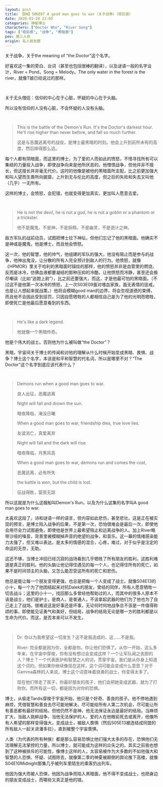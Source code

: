```yaml
---
layout: post
title: 【DW】S06E07 A good man goes to war（关于战争）（观后感）
date: 2020-03-28 23:05
categories: 神秘博士
characters: ["Doctor Who", "River Song"]
tags: ["观后感", "战争", "黑暗面"]
pov: 第三人称
origin: 名人朋友圈
---
```


关于战争，关于the meaning of "the Doctor"这个名字。

好喜欢这一集的旁白、台词（甚至也包括很棒的翻译），以及谜语一般的名字设计，River = Pond，Song = Melody。The only water in the forest is the river，就像T娘已经说过的那样。

<br>

关于无头僧侣：信仰的中心在于心脏，怀疑的中心在于头脑。

所以没有信仰的人没有心脏，不会怀疑的人没有头脑。

<br>

> This is the battle of the Demon's Run. It's the Doctor's darkest hour. He'll rise higher than never before, and fall so much further.
> 
> 这是与恶魔逃离号的战役，是博士最黑暗的时刻。他会上升到前所未有的高度，然后摔得那么远。

每个人都有阴暗面，而这里的博士，为了爱的人而如此的愤怒，不惜寻找所有可以集结的力量投入战争，即使战争向来是他所厌恶的。他憎恨战争，但他并非不擅长，但这擅长并非毫无代价。这时的他像是被他的黑暗面所支配，比之前更加强大和叫人望而生畏所向披靡，上升到无与伦比的高度，但之后的失败和失去又叫他（几乎）一无所有。

这样的博士，会愤怒，会犯错，也就变得更加真实，更加叫人愿意去爱。

<br>

> He is not the devil, he is not a god, he is not a goblin or a phantom or a trickster.
> 
> 他不是魔鬼，不是神，不是妖精，不是幽灵，不是诡计之神。

敌方军队的战前动员，试图把博士拉下神坛，但他们忘记了他的黑暗面。他确实不是神或是魔鬼，他是博士，而且他会愤怒。

这一次，他的智慧，他的帅气，他组建的军队的强大，他没有阻止而是参与的战争，他神出鬼没，让分散的所有人完全预计到敌人的行为。他愤怒，就像《HPMOR》里关于哈利的黑暗面时描绘的那样，他的愤怒并非是血管里的燃烧，反而是冰冷，仿佛血液都要凝结的那种压抑的冷酷，让他愤怒而冷静，甚至还会极尽嘲讽（比如“逃跑上尉”），比之前还要强大，而这，才是他最可怕的黑暗面。（不过这不是他第一次冰冷的愤怒，上一次S03E09面对嗜血家族，面无表情的惩戒，也是让人想起来就战栗。）他将会模糊good man的边界，将会忽视道德的束缚，而且他不会因此受到惩罚，只因自愿牺牲的人都相信自己是为了他的光明而牺牲，即使死亡是他最后愿意看到的东西。

<br>

> He's like a dark legend.
> 
> 他就像一个黑暗传奇。

他是个伟大的战士。否则他为什么被叫做“the Doctor”？

黑暗，宇宙间关于博士的传闻和对他的理解从什么时候开始变成黑暗、畏惧、战争？博士这个名字，本该是和平和智慧的代名词，所以是哪里不对？“The Doctor”这个名字到底应该代表什么？

<br>

> Demons run when a good man goes to war.
> 
> 良人出征，恶魔逃离
> 
> Night will fall and drown the sun.
> 
> 暗夜降临，淹没日曦
> 
> When a good man goes to war, friendship dies, true love lies.
> 
> 友谊消亡，真爱离弃
> 
> Night will fall and the dark will rise.
> 
> 暗夜降临，月黑风高
> 
> When a good man goes to war, demons run and comes the cost, 
> 
> 恶魔逃离，必有所失
> 
> the battle is won, but the child is lost.
> 
> 征战得胜，婴孩无踪

所以这就是为什么这艘船叫Demon's Run，以及为什么这集的名字叫A good man goes to war.

太喜欢这段了，诗和谜语一样的语言，但内容如此悲伤，甚至悲壮。这是正在被实现的预言，是博士陷入战争的后果，不是第一次，恐怕很难会是最后一次，即使他会用尽全力试图避免，即使他是世界上最希望阻止和远离战争的人。加上River略带沙哑的嗓音，背景里被模糊掉声音的绝望的战争，和音乐。这一幕的情绪感染能力太强了，但又难以表达，是太多的情感的混合，心疼，难过，对于似乎是注定的命运的无奈，无助。

这还不够，当博士冲回已经沉寂的战场看到几乎牺牲了所有朋友的胜利，这胜利难道是真正的胜利。他的头脑让他记得住遇见的每一个人，也记得住所有的死亡，如果不是时间领主的头脑，又怎么能忍受这所有的死亡和悲伤。

他总是能让每一个朋友变得更强，也总是把每一个人变成了战士。就像S04E13的小十，每一个为了他团结起来对抗Dalek的朋友，曾经的同伴，所有人愿意牺牲一切去战斗；这里的小十一，找回那么多曾经他帮助过的人，而其中的很多人原本不该是战士，他们是护士，是商人，是普通人，不该拿起武器的他们为了他也为了自己走上了战场。很难说这是好事还是坏事，无论何时何地战争总不该是一件值得称颂的事，即使能见证勇气和美好，但结局，战争的结局无论是哪一方的胜利都是以生命为代价。而这，是否本来可以不发生。

<br>

> Dr: 你以为我希望这一切发生？这不是我造成的，这……不是我。
> 
> River: 完全都是因为你，全都是你。你让他们恐惧了。从你一开始，这么多年来，在宇宙中穿梭，你有没有想过会变成这样？一个让军队闻之丧胆的人？博士？一个代表医护和智慧之人的词，贯穿宇宙。我们是从你身上知道这个词的。但如果你继续像现在这样，这个词可能会变成什么意思？对于Gamma森林的人来说，博士这个词意味着骁勇的战士，你变得太多了。
> 
> 现在他们带走了孩子，你最好朋友的孩子，他们会把她变成武器，就为了打败你。而所有这一切，都是因为对你的恐惧。

博士，从偷走Tardis穿梭于宇宙开始，他只是个好奇、善良的孩子。他不停地遇到麻烦，凭借智慧和善良去尽可能地解决，尽可能给所有人第二次机会，尽可能让所有善恶都有最好的结局。但他仍然不是神，他无法保证永远是最好的结局。当麻烦扩大，当敌人挑衅战争，当他无法保护的人、爱的人在他眼前死去或离开，他像所有人希望的那样变得强大，变成战士，被敌人畏惧（然后S05E13被连结成同盟的所有敌人一起关进潘多拉），直到被整个宇宙畏惧。

人类（为代表的所有种族）都是那么容易恐惧比他们强大太多的存在，恐惧他们无法理解无法掌控的力量，所以博士，就可能成为这样的众矢之的。其实之前我也想到了这种被排斥的可能性，像博士这样的人，太容易被作为大多数的不如他强大和智慧的人恐惧、怀疑、试图除去，就像第二季的神夏被颠倒的舆论推下高楼，就像S04E10Midnight那集几乎被列车里陌生的乘客扔出列车。

他因为强大而被人恐惧，他因为战争而陷入黑暗面，他不得不变成战士，也把身边的朋友变成战士，而哪些又真正是他的错。
